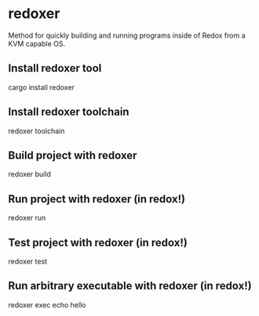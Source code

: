 # redoxer

Method for quickly building and running programs inside of Redox from a KVM
capable OS.

## Install redoxer tool
cargo install redoxer

## Install redoxer toolchain
redoxer toolchain

## Build project with redoxer
redoxer build

## Run project with redoxer (in redox!)
redoxer run

## Test project with redoxer (in redox!)
redoxer test

## Run arbitrary executable with redoxer (in redox!)
redoxer exec echo hello
